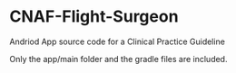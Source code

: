 # CNAF-Flight-Surgeon
Andriod App source code for a Clinical Practice Guideline

Only the app/main folder and the gradle files are included.
